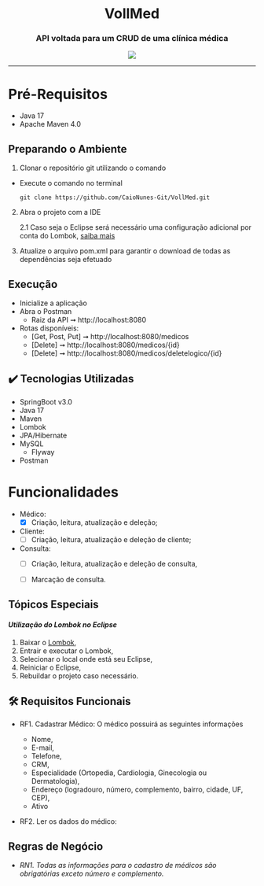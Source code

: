 <h1 align="center">VollMed</h1>
<h3 align="center">API voltada para um CRUD de uma clínica médica</h3>
<p align="center">
  <img src="http://img.shields.io/static/v1?label=STATUS&message=EM%20DESENVOLVIMENTO&color=GREEN&style=for-the-badge"/>
</p>
<hr size = "185%">

# Pré-Requisitos 
  - Java 17
  - Apache Maven 4.0

## Preparando o Ambiente

1. Clonar o repositório git utilizando o comando

  - Execute o comando no terminal
    
        git clone https://github.com/CaioNunes-Git/VollMed.git
    
2. Abra o projeto com a IDE

      2.1 Caso seja o Eclipse será necessário uma configuração adicional por conta do Lombok, [saiba mais](#tópicos-especiais)  
     
3. Atualize o arquivo pom.xml para garantir o download de todas as dependências seja efetuado

## Execução
  - Inicialize a aplicação
  - Abra o Postman
    - Raiz da API ➞ http://localhost:8080
  - Rotas disponíveis:
    - [Get, Post, Put] ➞ http://localhost:8080/medicos
    - [Delete] ➞ http://localhost:8080/medicos/{id}
    - [Delete] ➞ http://localhost:8080/medicos/deletelogico/{id}

 
## ✔️ Tecnologias Utilizadas
   * SpringBoot v3.0
   * Java 17
   * Maven
   * Lombok
   * JPA/Hibernate
   * MySQL
      * Flyway
   * Postman


 Funcionalidades
=================
- Médico:<br>
    - [x] Criação, leitura, atualização e deleção;
- Cliente:<br>
    - [ ]  Criação, leitura, atualização e deleção de cliente;
- Consulta:<br>
    - [ ]  Criação, leitura, atualização e deleção de consulta,<br>
    - [ ]  Marcação de consulta.


## Tópicos Especiais
  #### *Utilização do Lombok no Eclipse*
  1. Baixar o [Lombok](https://projectlombok.org/downloads/lombok.jar), 
  2. Entrair e executar o Lombok,
  3. Selecionar o local onde está seu Eclipse,
  4. Reiniciar o Eclipse,
  5. Rebuildar o projeto caso necessário.

## 🛠 Requisitos Funcionais
  - RF1. Cadastrar Médico: O médico possuirá as seguintes informações
    - Nome,
    - E-mail, 
    - Telefone, 
    - CRM, 
    - Especialidade (Ortopedia, Cardiologia, Ginecologia ou Dermatologia),
    - Endereço (logradouro, número, complemento, bairro, cidade, UF, CEP),
    - Ativo
    
  - RF2. Ler os dados do médico:

## Regras de Negócio
  - _RN1. Todas as informações para o cadastro de médicos são obrigatórias exceto número e complemento._
    
  
